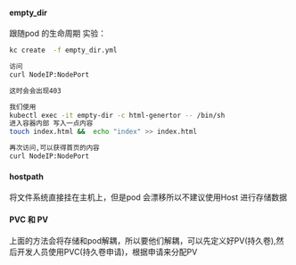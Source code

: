#### empty_dir
跟随pod 的生命周期
实验：
```bash
kc create  -f empty_dir.yml

访问
curl NodeIP:NodePort 

这时会会出现403

我们使用
kubectl exec -it empty-dir -c html-genertor -- /bin/sh
进入容器内部 写入一点内容
touch index.html &&  echo "index" >> index.html

再次访问,可以获得首页的内容
curl NodeIP:NodePort

```

#### hostpath
将文件系统直接挂在主机上，但是pod 会漂移所以不建议使用Host 进行存储数据

#### PVC 和 PV
上面的方法会将存储和pod解耦，所以要他们解耦，可以先定义好PV(持久卷),然后开发人员使用PVC(持久卷申请)，根据申请来分配PV







